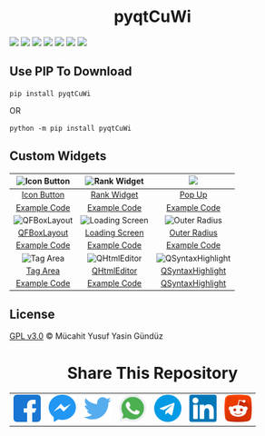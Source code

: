<h1 align=center> pyqtCuWi </h1>
<p>
  <img src="https://img.shields.io/badge/python-3.8%2B-informational?style=flat-square&logo=python">
  <img src="https://img.shields.io/badge/license-GPL%203.0-succes.svg?style=flat-square&logo=license">
  <img src="https://img.shields.io/badge/version-1.4.0-important?style=flat-square">
  <a href="https://pypi.org/project/pyqtCuWi/"><img src="https://img.shields.io/badge/pypi-pyqtCuWi-cyan?style=flat-square"></a>
  <a href="https://github.com/myygunduz/pyqtCuWi/issues"><img src="https://img.shields.io/github/issues/myygunduz/pyqtCuWi?style=flat-square&color=red"></a>
  <img src="https://img.shields.io/github/stars/myygunduz/pyqtCuWi?style=flat-square&color=yellow">
  <img src="https://img.shields.io/github/forks/myygunduz/pyqtCuWi?style=flat-square&color=white">
</p>


<h2>Use PIP To Download</h2>

```
pip install pyqtCuWi
```
OR
```
python -m pip install pyqtCuWi
```


<h2>Custom Widgets</h2>

|![Icon Button][IconButtonI]  | ![Rank Widget][RankWidgetI]        | <img src="../main/gifs/popUp.gif"  height="250"/> |
|:---------------------------:|:----------------------------------:|:-------------------------------------------------:|
| [Icon Button][IconButtonD]  |  [Rank Widget][RankWidgetD]        |  [Pop Up][PopUpD]                                 |
| [Example Code][IconButtonE] |  [Example Code][RankWidgetE]       |  [Example Code][PopUpE]                           | 
|![QFBoxLayout][QFBoxLayoutI] | ![Loading Screen][LoadingScreenI]  | ![Outer Radius][OuterRadiusI]                     |
| [QFBoxLayout][QFBoxLayoutD] |  [Loading Screen][LoadingScreenD]  |  [Outer Radius][OuterRadiusD]                     |
| [Example Code][QFBoxLayoutE]|  [Example Code][LoadingScreenE]    |  [Example Code][OuterRadiusE]                     |  
|![Tag Area][TagAreaI]        | ![QHtmlEditor][QHtmlEditorI]       | ![QSyntaxHighlight][QSyntaxHighlightI]            |
| [Tag Area][TagAreaD]        |  [QHtmlEditor][QHtmlEditorD]       |  [QSyntaxHighlight][QSyntaxHighlightD]            |
| [Example Code][TagAreaE]    |  [Example Code][QHtmlEditorE]      |  [QSyntaxHighlight][QSyntaxHighlightE]            |  


[IconButtonD]: https://github.com/myygunduz/pyqtCuWi/blob/main/documentation.md#iconbutton
[IconButtonI]: https://github.com/myygunduz/pyqtCuWi/blob/main/gifs/iconButton.gif
[IconButtonE]: https://github.com/myygunduz/pyqtCuWi/blob/main/example/exampleOfIconButton.py
<!--#Aug 8, 2021$-->

[RankWidgetD]: https://github.com/myygunduz/pyqtCuWi/blob/main/documentation.md#rank-widget
[RankWidgetI]: https://github.com/myygunduz/pyqtCuWi/blob/main/gifs/rankWidget.gif
[RankWidgetE]: https://github.com/myygunduz/pyqtCuWi/blob/main/example/exampleOfRankWidget.py
<!--#Aug 8, 2021$-->

[PopUpD]: https://github.com/myygunduz/pyqtCuWi/blob/main/documentation.md#pop-up
[PopUpI]: https://github.com/myygunduz/pyqtCuWi/blob/main/gifs/popUp.gif
[PopUpE]: https://github.com/myygunduz/pyqtCuWi/blob/main/example/exampeOfPopUp%26OuterRadius.py
<!--#Aug 8, 2021$-->

[OuterRadiusD]: https://github.com/myygunduz/pyqtCuWi/blob/main/documentation.md#outer-radius
[OuterRadiusI]: https://github.com/myygunduz/pyqtCuWi/blob/main/gifs/outerRadius.gif
[OuterRadiusE]: https://github.com/myygunduz/pyqtCuWi/blob/main/example/exampeOfPopUp%26OuterRadius.py
<!--#Aug 8, 2021$-->

[LoadingScreenD]: https://github.com/myygunduz/pyqtCuWi/blob/main/documentation.md#loading-screen
[LoadingScreenI]: https://github.com/myygunduz/pyqtCuWi/blob/main/gifs/loadingScreen.gif
[LoadingScreenE]: https://github.com/myygunduz/pyqtCuWi/blob/main/example/exampleOfLoadingScreen.py
<!--#Aug 30, 2021$-->

[QFBoxLayoutD]: https://github.com/myygunduz/pyqtCuWi/blob/main/documentation.md#qfboxlayout
[QFBoxLayoutI]: https://github.com/myygunduz/pyqtCuWi/blob/main/gifs/QFBoxLayout.gif
[QFBoxLayoutE]: https://github.com/myygunduz/pyqtCuWi/blob/main/example/exampleOfQFBoxLayout.py
<!--#Sep 3, 2021$-->

[TagAreaD]: https://github.com/myygunduz/pyqtCuWi/blob/main/documentation.md#tag-area
[TagAreaI]: https://github.com/myygunduz/pyqtCuWi/blob/main/gifs/tagArea.gif
[TagAreaE]: https://github.com/myygunduz/pyqtCuWi/blob/main/example/exampleOfTagArea.py
<!--#Sep 4, 2021$-->

[QHtmlEditorD]: https://github.com/myygunduz/pyqtCuWi/blob/main/documentation.md#qhtmltexteditor
[QHtmlEditorI]: https://github.com/myygunduz/pyqtCuWi/blob/main/gifs/qhtmltexteditor.gif
[QHtmlEditorE]: https://github.com/myygunduz/pyqtCuwi/blob/main/example/exampleOfQHtmlTextEditor.py
<!--#Jan 30, 2022 $-->

[QSyntaxHighlightD]: https://github.com/myygunduz/pyqtCuWi/blob/main/documentation.md#qsyntaxhighlight
[QSyntaxHighlightI]: https://github.com/myygunduz/pyqtCuWi/blob/main/gifs/qsyntaxhighlight.gif
[QSyntaxHighlightE]: https://github.com/myygunduz/pyqtCuwi/blob/main/example/exampleOfQSyntaxHighlight.py
<!--#Jan 30, 2022 $-->

<h2>License</h2>
<p><a href="https://github.com/myygunduz/pyqtCuWi/blob/main/LICENSE.txt">GPL v3.0</a> © Mücahit Yusuf Yasin Gündüz

<h1 align=center> Share This Repository </h1>
<table align='center'>
    <tr>
        <td>
            <a href="https://web.facebook.com/sharer.php?t=This%20repo%20is%20great,%20check%20it%20out&u=https://github.com/myygunduz/pyqtCuWi&_rdc=1&_rdr" >
                <img src="https://raw.githubusercontent.com/myygunduz/Badge-Link-Creater/abb80580a8eca89dd21c068c58f9b6a428ce61ca/Assets/icons/facebook.svg" height="48" width="48" alt="Facebook"/>
            </a>
        </td>
        <td>
            <a href="https://www.facebook.com/dialog/send?link=https://github.com/myygunduz/pyqtCuWi&app_id=291494419107518&redirect_uri=https://github.com/myygunduz/pyqtCuWi" >
                <img src="https://raw.githubusercontent.com/myygunduz/Badge-Link-Creater/abb80580a8eca89dd21c068c58f9b6a428ce61ca/Assets/icons/messenger.svg" height="48" width="48" alt="Facebook Messenger"/>
            </a>
        </td>
        <td>
            <a href="https://twitter.com/intent/tweet?text=This%20repo%20is%20great,%20check%20it%20out&url=https://github.com/myygunduz/pyqtCuWi" >
                <img src="https://raw.githubusercontent.com/myygunduz/Badge-Link-Creater/abb80580a8eca89dd21c068c58f9b6a428ce61ca/Assets/icons/twitter.svg" height="48" width="48" alt="Twitter"/>
            </a>
        </td>
        <td>
            <a href="https://web.whatsapp.com/send?text=This%20repo%20is%20great,%20check%20it%20out https://github.com/myygunduz/pyqtCuWi" >
                <img src="https://raw.githubusercontent.com/myygunduz/Badge-Link-Creater/abb80580a8eca89dd21c068c58f9b6a428ce61ca/Assets/icons/whatsapp.svg" height="48" width="48" alt="WhatsApp"/>
            </a>
        </td>
        <td>
            <a href="https://t.me/share/url?url=https://github.com/myygunduz/pyqtCuWi&text=GThis%20repo%20is%20great,%20check%20it%20out" >
                <img src="https://raw.githubusercontent.com/myygunduz/Badge-Link-Creater/abb80580a8eca89dd21c068c58f9b6a428ce61ca/Assets/icons/telegram.svg" height="48" width="48" alt="Telegram"/>
            </a>
        </td>
        <td>
            <a href="https://www.linkedin.com/shareArticle?title=This%20repo%20is%20great,%20check%20it%20out&url=https://github.com/myygunduz/pyqtCuWi" >
                <img src="https://raw.githubusercontent.com/myygunduz/Badge-Link-Creater/abb80580a8eca89dd21c068c58f9b6a428ce61ca/Assets/icons/linkedin.svg" height="48" width="48" alt="LinkedIn"/>
            </a>
        </td>
        <td>
            <a href="https://www.reddit.com/submit?title=This%20repo%20is%20great,%20check%20it%20out&url=https://github.com/myygunduz/pyqtCuWi" >
                <img src="https://raw.githubusercontent.com/myygunduz/Badge-Link-Creater/abb80580a8eca89dd21c068c58f9b6a428ce61ca/Assets/icons/reddit.svg" height="48" width="48" alt="Reddit"/>
            </a>
        </td>
    </tr>

</table>

